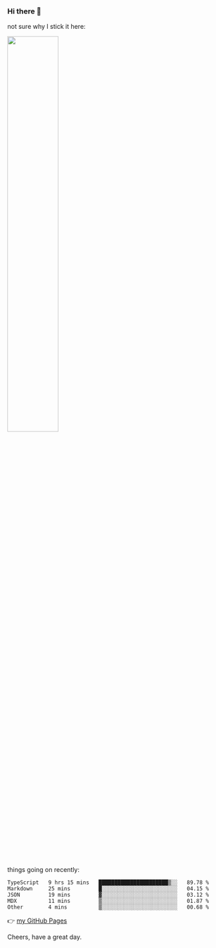 ### Hi there 👋

not sure why I stick it here:

[<img width="48%" src="https://github-readme-stats.vercel.app/api?username=ykzhukian&show_icons=true&theme=dracula">](https://github.com/anuraghazra/github-readme-stats)


things going on recently:

<!--START_SECTION:waka-->

```text
TypeScript   9 hrs 15 mins   ██████████████████████▒░░   89.78 %
Markdown     25 mins         █░░░░░░░░░░░░░░░░░░░░░░░░   04.15 %
JSON         19 mins         ▓░░░░░░░░░░░░░░░░░░░░░░░░   03.12 %
MDX          11 mins         ▒░░░░░░░░░░░░░░░░░░░░░░░░   01.87 %
Other        4 mins          ▒░░░░░░░░░░░░░░░░░░░░░░░░   00.68 %
```

<!--END_SECTION:waka-->

👉 [my GitHub Pages](https://ykzhukian.github.io)

Cheers, have a great day.

